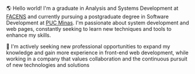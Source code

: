  
<br/><br/>

  🌎 Hello world! I'm a graduate in Analysis and Systems Development at [FACENS](https://facens.br/) and currently pursuing a postgraduate degree in Software Development at [PUC Minas](https://www.pucminas.br/). I'm passionate about system development and web pages, constantly seeking to learn new techniques and tools to enhance my skills.
  
  🚀 I'm actively seeking new professional opportunities to expand my knowledge and gain more experience in front-end web development, while working in a company that values collaboration and the continuous pursuit of new technologies and solutions

<br/><br/>
